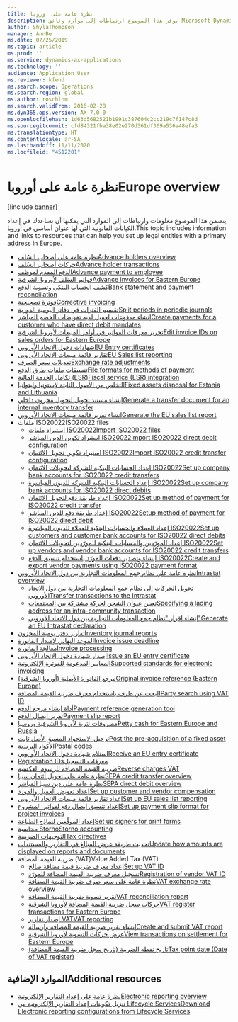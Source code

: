```yaml
---
title: نظرة عامة على أوروبا
description: يوفر هذا الموضوع ارتباطات إلى موارد وثائق Microsoft Dynamics 365 Finance لأوروبا.
author: ShylaThompson
manager: AnnBe
ms.date: 07/25/2019
ms.topic: article
ms.prod: ''
ms.service: dynamics-ax-applications
ms.technology: ''
audience: Application User
ms.reviewer: kfend
ms.search.scope: Operations
ms.search.region: global
ms.author: roschlom
ms.search.validFrom: 2016-02-28
ms.dyn365.ops.version: AX 7.0.0
ms.openlocfilehash: 1d63d5682521b1991c387604c2cc219c7f147c8d
ms.sourcegitcommit: cfd84321fba38e02e270d361df369a536a48efa3
ms.translationtype: HT
ms.contentlocale: ar-SA
ms.lasthandoff: 11/11/2020
ms.locfileid: "4512201"
---
```

# <a name="europe-overview"></a><span data-ttu-id="314c5-103">نظرة عامة على أوروبا</span><span class="sxs-lookup"><span data-stu-id="314c5-103">Europe overview</span></span>

[!include [banner](../includes/banner.md)]

<span data-ttu-id="314c5-104">يتضمن هذا الموضوع معلومات وارتباطات إلى الموارد التي يمكنها أن تساعدك في إعداد الكيانات القانونية التي لها عنوان أساسي في أوروبا.</span><span class="sxs-lookup"><span data-stu-id="314c5-104">This topic includes information and links to resources that can help you set up legal entities with a primary address in Europe.</span></span> 

- [<span data-ttu-id="314c5-105">نظرة عامة على أصحاب السُلف</span><span class="sxs-lookup"><span data-stu-id="314c5-105">Advance holders overview</span></span>](emea-advance-holders.md)
 - [<span data-ttu-id="314c5-106">حركات أصحاب السُلف</span><span class="sxs-lookup"><span data-stu-id="314c5-106">Advance holder transactions</span></span>](emea-advance-holders-transactions.md)
 - [<span data-ttu-id="314c5-107">الدفع المقدم لموظف</span><span class="sxs-lookup"><span data-stu-id="314c5-107">Advance payment to employee</span></span>](tasks/advance-payment-employee.md)
- [<span data-ttu-id="314c5-108">فواتير السُلف‬‬‬ لأوروبا الشرقية</span><span class="sxs-lookup"><span data-stu-id="314c5-108">Advance invoices for Eastern Europe</span></span>](emea-advance-invoice.md)
- [<span data-ttu-id="314c5-109">كشف الحساب البنكي وتسوية الدفع</span><span class="sxs-lookup"><span data-stu-id="314c5-109">Bank statement and payment reconciliation</span></span>](emea-bank-reconciliation.md)
- [<span data-ttu-id="314c5-110">فوترة تصحيحية</span><span class="sxs-lookup"><span data-stu-id="314c5-110">Corrective invoicing</span></span>](emea-corrective-invoice.md)
- [<span data-ttu-id="314c5-111">تقسيم الفترات في دفاتر اليومية الدورية</span><span class="sxs-lookup"><span data-stu-id="314c5-111">Split periods in periodic journals</span></span>](emea-create-post-periodic-journals.md)
- [<span data-ttu-id="314c5-112">إنشاء مدفوعات لعميل لديه ‏‫تفويضات الخصم المباشر‬</span><span class="sxs-lookup"><span data-stu-id="314c5-112">Create payments for a customer who have direct debit mandates</span></span>](tasks/create-payments-customers-who-have-direct-debit-mandates.md)
- [<span data-ttu-id="314c5-113">تحرير معرفات الفواتير في أوامر المبيعات لأوروبا الشرقية</span><span class="sxs-lookup"><span data-stu-id="314c5-113">Edit invoice IDs on sales orders for Eastern Europe</span></span>](emea-edit-invoice-id-sales-orders.md)
- [<span data-ttu-id="314c5-114">شهادات دخول الاتحاد الأوروبي</span><span class="sxs-lookup"><span data-stu-id="314c5-114">EU Entry certificates</span></span>](emea-entry-certificates.md)
- [<span data-ttu-id="314c5-115">تقارير قائمة مبيعات الاتحاد الأوروبي</span><span class="sxs-lookup"><span data-stu-id="314c5-115">EU Sales list reporting</span></span>](emea-eu-sales-list.md)
- [<span data-ttu-id="314c5-116">تعديلات سعر الصرف</span><span class="sxs-lookup"><span data-stu-id="314c5-116">Exchange rate adjustments</span></span>](emea-exchange-rate-adjustments.md)
- [<span data-ttu-id="314c5-117">تنسيقات ملفات طرق الدفع</span><span class="sxs-lookup"><span data-stu-id="314c5-117">File formats for methods of payment</span></span>](emea-select-file-formats-for-the-method-of-payments.md)
- [<span data-ttu-id="314c5-118">تكامل الخدمة المالية (ESR)</span><span class="sxs-lookup"><span data-stu-id="314c5-118">Fiscal service (ESR) integration</span></span>](emea-fiscal-service-integration.md)
- [<span data-ttu-id="314c5-119">التخلص من الأصول الثابتة لإستونيا وليتوانيا</span><span class="sxs-lookup"><span data-stu-id="314c5-119">Fixed assets disposal for Estonia and Lithuania</span></span>](emea-credit-note-reverse-fixed-asset-sale.md)
- [<span data-ttu-id="314c5-120">إنشاء مستند تحويل لتحويل مخزون داخلي</span><span class="sxs-lookup"><span data-stu-id="314c5-120">Generate a transfer document for an internal inventory transfer</span></span>](tasks/transfer-document-internal-inventory-transfer.md)
- [<span data-ttu-id="314c5-121">إنشاء تقرير قائمة مبيعات الاتحاد الأوروبي</span><span class="sxs-lookup"><span data-stu-id="314c5-121">Generate the EU sales list report</span></span>](tasks/eur-00011-eu-sales-list-report.md)
- <span data-ttu-id="314c5-122">ملفات ISO20022</span><span class="sxs-lookup"><span data-stu-id="314c5-122">ISO20022 files</span></span>
  - [<span data-ttu-id="314c5-123">استيراد ملفات ISO20022</span><span class="sxs-lookup"><span data-stu-id="314c5-123">Import ISO20022 files</span></span>](emea-ISO20022-file-formats.md)
  - [<span data-ttu-id="314c5-124">استيراد تكوين الدين المباشر ISO20022</span><span class="sxs-lookup"><span data-stu-id="314c5-124">Import ISO20022 direct debit configuration</span></span>](tasks/import-iso20022-direct-debit-configuration.md)
  - [<span data-ttu-id="314c5-125">استيراد تكوين تحويل الائتمان ISO20022</span><span class="sxs-lookup"><span data-stu-id="314c5-125">Import ISO20022 credit transfer configuration</span></span>](tasks/import-iso20022-credit-transfer-configuration.md)
  - [<span data-ttu-id="314c5-126">إعداد الحسابات البنكية للشركة لتحويلات الائتمان ISO20022</span><span class="sxs-lookup"><span data-stu-id="314c5-126">Set up company bank accounts for ISO20022 credit transfers</span></span>](tasks/set-up-company-bank-accounts-iso20022-credit-transfers.md)
  - [<span data-ttu-id="314c5-127">إعداد الحسابات البنكية للشركة للديون المباشرة ISO20022</span><span class="sxs-lookup"><span data-stu-id="314c5-127">Set up company bank accounts for ISO20022 direct debits</span></span>](tasks/set-up-company-bank-accounts-iso20022-direct-debits.md)
  - [<span data-ttu-id="314c5-128">إعداد طريقة دفع لتحويل الائتمان ISO20022</span><span class="sxs-lookup"><span data-stu-id="314c5-128">Set up method of payment for ISO20022 credit transfer</span></span>](tasks/set-up-method-payment-iso20022-credit-transfer.md)
  - [<span data-ttu-id="314c5-129">إعداد طريقة دفع للدين المباشر ISO20022</span><span class="sxs-lookup"><span data-stu-id="314c5-129">Setup method of payment for ISO20022 direct debit</span></span>](tasks/setup-method-payment-iso20022-direct-debit.md)
  - [<span data-ttu-id="314c5-130">إعداد العملاء والحسابات البنكية للعملاء للديون المباشرة ISO20022</span><span class="sxs-lookup"><span data-stu-id="314c5-130">Set up customers and customer bank accounts for ISO20022 direct debits</span></span>](tasks/set-up-bank-accounts-iso20022-direct-debits.md)
  - [<span data-ttu-id="314c5-131">إعداد المورّدين والحسابات البنكية للمورّدين لتحويلات الائتمان ISO20022</span><span class="sxs-lookup"><span data-stu-id="314c5-131">Set up vendors and vendor bank accounts for ISO20022 credit transfers</span></span>](tasks/set-up-vendor-iso20022-credit-transfers.md)
  - [<span data-ttu-id="314c5-132">إنشاء وتصدير دفعات المورّد باستخدام تنسيق الدفع ISO20022</span><span class="sxs-lookup"><span data-stu-id="314c5-132">Create and export vendor payments using ISO20022 payment format</span></span>](tasks/create-export-vendor-payments-iso20022-payment-format.md)
- [<span data-ttu-id="314c5-133">نظرة عامة على نظام جمع المعلومات التجارية بين دول الاتحاد الأوروبي</span><span class="sxs-lookup"><span data-stu-id="314c5-133">Intrastat overview</span></span>](emea-intrastat.md)
  - [<span data-ttu-id="314c5-134">تحويل الحركات إلى نظام جمع المعلومات التجارية بين دول الاتحاد الأوروبي</span><span class="sxs-lookup"><span data-stu-id="314c5-134">Transfer transactions to the Intrastat</span></span>](tasks/transfer-transactions-intrastat.md)
  - [<span data-ttu-id="314c5-135">تعيين عنوان الشحن لحركة مشتركة بين المجتمعات‬</span><span class="sxs-lookup"><span data-stu-id="314c5-135">Specifying a lading address for an intra-community transaction</span></span>](tasks/eur-00002-specify-lading-address-intra-community.md)
  - [<span data-ttu-id="314c5-136">إنشاء إقرار "نظام جمع المعلومات التجارية بين دول الاتحاد الأوروبي"</span><span class="sxs-lookup"><span data-stu-id="314c5-136">Generate an EU Intrastat declaration</span></span>](tasks/eur-00002-eu-intrastat-declaration.md)
- [<span data-ttu-id="314c5-137">تقارير دفتر يومية المخزون</span><span class="sxs-lookup"><span data-stu-id="314c5-137">Inventory journal reports</span></span>](emea-set-up-report-inventory-journal-names.md)
- [<span data-ttu-id="314c5-138">الموعد النهائي لإصدار الفاتورة</span><span class="sxs-lookup"><span data-stu-id="314c5-138">Invoice issue deadline</span></span>](emea-invoice-issue-deadline.md)
- [<span data-ttu-id="314c5-139">معالجة الفاتورة</span><span class="sxs-lookup"><span data-stu-id="314c5-139">Invoice processing</span></span>](emea-invoice-processing.md)
- [<span data-ttu-id="314c5-140">إصدار شهادة دخول الاتحاد الأوروبي</span><span class="sxs-lookup"><span data-stu-id="314c5-140">Issue an EU entry certificate</span></span>](tasks/eur-00012-issue-eu-entry-certificate.md)
- [<span data-ttu-id="314c5-141">المعايير المدعومة للفوترة الإلكترونية</span><span class="sxs-lookup"><span data-stu-id="314c5-141">Supported standards for electronic invoicing</span></span>](emea-oioubl-standards-electronic-invoicing.md)
- [<span data-ttu-id="314c5-142">مرجع الفاتورة الأصلية (أوروبا الشرقية)</span><span class="sxs-lookup"><span data-stu-id="314c5-142">Original invoice reference (Eastern Europe)</span></span>](tasks/ee-00004-original-invoice-reference.md)
- [<span data-ttu-id="314c5-143">البحث عن طرف باستخدام معرف ضريبة القيمة المضافة</span><span class="sxs-lookup"><span data-stu-id="314c5-143">Party search using VAT ID</span></span>](tasks/eur-00015-party-search-vat-id.md)
- [<span data-ttu-id="314c5-144">أداة إنشاء مرجع الدفع</span><span class="sxs-lookup"><span data-stu-id="314c5-144">Payment reference generation tool</span></span>](tasks/ee-00015-payment-reference-generation-tool.md)
- [<span data-ttu-id="314c5-145">تقرير إيصال الدفع​</span><span class="sxs-lookup"><span data-stu-id="314c5-145">Payment slip report</span></span>](emea-eur-payment-slip-report-giro.md)
- [<span data-ttu-id="314c5-146">مصروفات نثرية لأوروبا الشرقية وروسيا</span><span class="sxs-lookup"><span data-stu-id="314c5-146">Petty cash for Eastern Europe and Russia</span></span>](emea-petty-cash.md)
- [<span data-ttu-id="314c5-147">ترحيل الاستحواذ المسبق لأصل ثابت​</span><span class="sxs-lookup"><span data-stu-id="314c5-147">Post the pre-acquisition of a fixed asset</span></span>](emea-pre-acquisition-acquisition-fixed-asset.md)
- [<span data-ttu-id="314c5-148">الأكواد البريدية</span><span class="sxs-lookup"><span data-stu-id="314c5-148">Postal codes</span></span>](emea-import-create-postal-codes-manually.md)
- [<span data-ttu-id="314c5-149">استلام شهادة دخول الاتحاد الأوروبي</span><span class="sxs-lookup"><span data-stu-id="314c5-149">Receive an EU entry certificate</span></span>](tasks/eur-00012-receive-eu-entry-certificate.md)
- [<span data-ttu-id="314c5-150">‏‫معرفات التسجيل</span><span class="sxs-lookup"><span data-stu-id="314c5-150">Registration IDs</span></span>](emea-registration-ids.md)
- [<span data-ttu-id="314c5-151">ضريبة القيمة المضافة للرسوم العكسية</span><span class="sxs-lookup"><span data-stu-id="314c5-151">Reverse charges VAT</span></span>](emea-reverse-charge.md)
- [<span data-ttu-id="314c5-152">نظرة عامة على تحويل ائتمان سيبا</span><span class="sxs-lookup"><span data-stu-id="314c5-152">SEPA credit transfer overview</span></span>](../accounts-payable/sepa-credit-transfer.md)
- [<span data-ttu-id="314c5-153">نظرة عامة على دين سيبا المباشر</span><span class="sxs-lookup"><span data-stu-id="314c5-153">SEPA direct debit overview</span></span>](../accounts-receivable/sepa-direct-debit-overview.md)
- [<span data-ttu-id="314c5-154">إعداد تعويض العميل والمورد</span><span class="sxs-lookup"><span data-stu-id="314c5-154">Set up customer and vendor compensation</span></span>](emea-compensation-customer-vendor-transactions.md)
- [<span data-ttu-id="314c5-155">إعداد ‏‫تقارير قائمة مبيعات الاتحاد الأوروبي‬</span><span class="sxs-lookup"><span data-stu-id="314c5-155">Set up EU sales list reporting</span></span>](tasks/eur-00011-eu-sales-list-reporting.md)
- [<span data-ttu-id="314c5-156">إعداد تنسيق إيصال دفع لفواتير المشروع</span><span class="sxs-lookup"><span data-stu-id="314c5-156">Set up payment slip format for project invoices</span></span>](tasks/set-up-payment-slip-format-project-invoices.md)
- [<span data-ttu-id="314c5-157">إعداد الموقِّعين لنماذج الطباعة</span><span class="sxs-lookup"><span data-stu-id="314c5-157">Set up signers for print forms</span></span>](emea-set-up-signers-for-printing-forms.md)
- [<span data-ttu-id="314c5-158">محاسبة Storno</span><span class="sxs-lookup"><span data-stu-id="314c5-158">Storno accounting</span></span>](emea-storno.md)
- [<span data-ttu-id="314c5-159">التوجيهات الضريبية</span><span class="sxs-lookup"><span data-stu-id="314c5-159">Tax directives</span></span>](emea-tax-directives.md)
- [<span data-ttu-id="314c5-160">تحديث طريقة عرض المبالغ في التقارير والمستندات</span><span class="sxs-lookup"><span data-stu-id="314c5-160">Update how amounts are displayed on reports and documents</span></span>](emea-amount-printing-forms.md)
- <span data-ttu-id="314c5-161">ضريبة القيمة المضافة (VAT)</span><span class="sxs-lookup"><span data-stu-id="314c5-161">Value Added Tax (VAT)</span></span>
  - [<span data-ttu-id="314c5-162">إعداد معرف ضريبة قيمة مضافة صالح</span><span class="sxs-lookup"><span data-stu-id="314c5-162">Set up VAT ID</span></span>](tasks/eur-00015-vat-id.md)
  - [<span data-ttu-id="314c5-163">تسجيل معرف ضريبة القيمة المضافة للمورّد</span><span class="sxs-lookup"><span data-stu-id="314c5-163">Registration of vendor VAT ID</span></span>](tasks/eur-00015-registration-vendor-vat-id.md)
  - [<span data-ttu-id="314c5-164">نظرة عامة على سعر صرف ضريبة القيمة المضافة</span><span class="sxs-lookup"><span data-stu-id="314c5-164">VAT exchange rate overview</span></span>](emea-vat-exchange-rate.md)
  - [<span data-ttu-id="314c5-165">تقرير تسوية ضريبة القيمة المضافة</span><span class="sxs-lookup"><span data-stu-id="314c5-165">VAT reconciliation report</span></span>](tasks/eur-00018-vat-reconciliation-report.md)
  - [<span data-ttu-id="314c5-166">حركات سجل ضريبة القيمة المضافة لأوروبا الشرقية</span><span class="sxs-lookup"><span data-stu-id="314c5-166">VAT register transactions for Eastern Europe</span></span>](emea-vat-register-transactions.md)
  - [<span data-ttu-id="314c5-167">إصدار تقارير VAT</span><span class="sxs-lookup"><span data-stu-id="314c5-167">VAT reporting</span></span>](emea-vat-reporting.md)
  - [<span data-ttu-id="314c5-168">إنشاء تقرير ضريبة القيمة المضافة وإرساله</span><span class="sxs-lookup"><span data-stu-id="314c5-168">Create and submit VAT report</span></span>](tasks/create-submit-vat-report.md)
  - [<span data-ttu-id="314c5-169">عرض حركات التسوية لأوروبا الشرقية</span><span class="sxs-lookup"><span data-stu-id="314c5-169">View transactions on settlement for Eastern Europe</span></span>](emea-transactions-settlement-form.md)
  - [<span data-ttu-id="314c5-170">تاريخ نقطه الضريبة (تاريخ سجل ضريبة القيمة المضافة)</span><span class="sxs-lookup"><span data-stu-id="314c5-170">Tax point date (Date of VAT register)</span></span>](emea-tax-point-date.md)

## <a name="additional-resources"></a><span data-ttu-id="314c5-171">الموارد الإضافية</span><span class="sxs-lookup"><span data-stu-id="314c5-171">Additional resources</span></span>

- [<span data-ttu-id="314c5-172">نظرة عامة على إعداد التقارير الإلكترونية</span><span class="sxs-lookup"><span data-stu-id="314c5-172">Electronic reporting overview</span></span>](../../dev-itpro/analytics/general-electronic-reporting.md)
- [<span data-ttu-id="314c5-173">تنزيل تكوينات إعداد التقارير الإلكترونية من Lifecycle Services</span><span class="sxs-lookup"><span data-stu-id="314c5-173">Download Electronic reporting configurations from Lifecycle Services</span></span>](../../dev-itpro/analytics/download-electronic-reporting-configuration-lcs.md)
